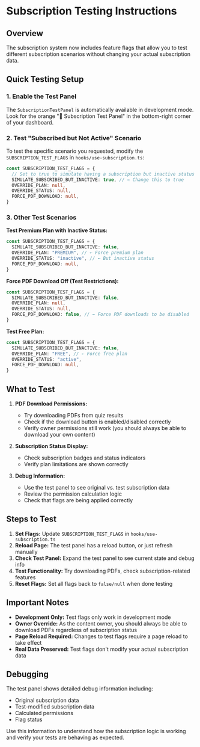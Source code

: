 # Subscription Testing Instructions

## Overview
The subscription system now includes feature flags that allow you to test different subscription scenarios without changing your actual subscription data.

## Quick Testing Setup

### 1. Enable the Test Panel
The `SubscriptionTestPanel` is automatically available in development mode. Look for the orange "🧪 Subscription Test Panel" in the bottom-right corner of your dashboard.

### 2. Test "Subscribed but Not Active" Scenario

To test the specific scenario you requested, modify the `SUBSCRIPTION_TEST_FLAGS` in `hooks/use-subscription.ts`:

```typescript
const SUBSCRIPTION_TEST_FLAGS = {
  // Set to true to simulate having a subscription but inactive status
  SIMULATE_SUBSCRIBED_BUT_INACTIVE: true, // ← Change this to true
  OVERRIDE_PLAN: null,
  OVERRIDE_STATUS: null,
  FORCE_PDF_DOWNLOAD: null,
}
```

### 3. Other Test Scenarios

**Test Premium Plan with Inactive Status:**
```typescript
const SUBSCRIPTION_TEST_FLAGS = {
  SIMULATE_SUBSCRIBED_BUT_INACTIVE: false,
  OVERRIDE_PLAN: "PREMIUM", // ← Force premium plan
  OVERRIDE_STATUS: "inactive", // ← But inactive status
  FORCE_PDF_DOWNLOAD: null,
}
```

**Force PDF Download Off (Test Restrictions):**
```typescript
const SUBSCRIPTION_TEST_FLAGS = {
  SIMULATE_SUBSCRIBED_BUT_INACTIVE: false,
  OVERRIDE_PLAN: null,
  OVERRIDE_STATUS: null,
  FORCE_PDF_DOWNLOAD: false, // ← Force PDF downloads to be disabled
}
```

**Test Free Plan:**
```typescript
const SUBSCRIPTION_TEST_FLAGS = {
  SIMULATE_SUBSCRIBED_BUT_INACTIVE: false,
  OVERRIDE_PLAN: "FREE", // ← Force free plan
  OVERRIDE_STATUS: "active",
  FORCE_PDF_DOWNLOAD: null,
}
```

## What to Test

1. **PDF Download Permissions:**
   - Try downloading PDFs from quiz results
   - Check if the download button is enabled/disabled correctly
   - Verify owner permissions still work (you should always be able to download your own content)

2. **Subscription Status Display:**
   - Check subscription badges and status indicators
   - Verify plan limitations are shown correctly

3. **Debug Information:**
   - Use the test panel to see original vs. test subscription data
   - Review the permission calculation logic
   - Check that flags are being applied correctly

## Steps to Test

1. **Set Flags:** Update `SUBSCRIPTION_TEST_FLAGS` in `hooks/use-subscription.ts`
2. **Reload Page:** The test panel has a reload button, or just refresh manually
3. **Check Test Panel:** Expand the test panel to see current state and debug info
4. **Test Functionality:** Try downloading PDFs, check subscription-related features
5. **Reset Flags:** Set all flags back to `false/null` when done testing

## Important Notes

- **Development Only:** Test flags only work in development mode
- **Owner Override:** As the content owner, you should always be able to download PDFs regardless of subscription status
- **Page Reload Required:** Changes to test flags require a page reload to take effect
- **Real Data Preserved:** Test flags don't modify your actual subscription data

## Debugging

The test panel shows detailed debug information including:
- Original subscription data
- Test-modified subscription data  
- Calculated permissions
- Flag status

Use this information to understand how the subscription logic is working and verify your tests are behaving as expected.
